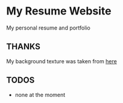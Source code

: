 # My Resume Website
My personal resume and portfolio

## THANKS
My background texture was taken from [here](http://designwoop.com/2012/03/20-free-subtle-textures-for-backgrounds/)

## TODOS
- none at the moment